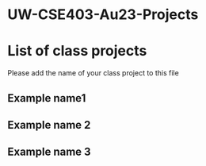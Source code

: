 # UW-CSE403-Au23-Projects
# List of class projects

Please add the name of your class project to this file

## Example name1

## Example name 2

## Example name 3
